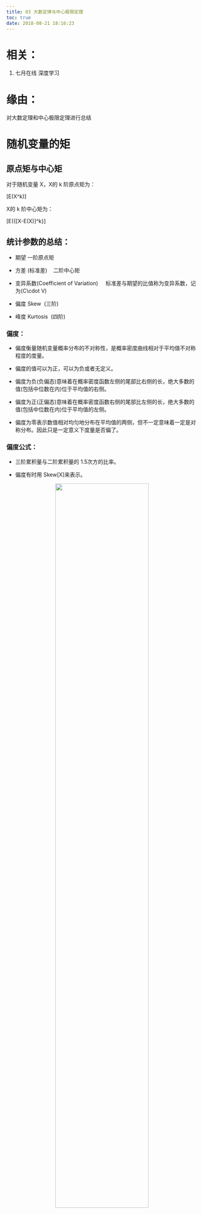 ```yaml
---
title: 03 大数定律与中心极限定理
toc: true
date: 2018-08-21 18:16:23
---
```


# 相关：

1. 七月在线 深度学习

# 缘由：


对大数定理和中心极限定理进行总结


# 随机变量的矩




## 原点矩与中心矩


对于随机变量 X，X的 k 阶原点矩为：

\[E(X^k)\]

X的 k 阶中心矩为：

\[E(\{[X-E(X)]^k\}\]


## 统计参数的总结：






  * 期望 一阶原点矩

  * 方差 (标准差)    二阶中心矩

  * 变异系数(Coefficient of Variation)     标准差与期望的比值称为变异系数，记为\(C\cdot V\)

  * 偏度 Skew  (三阶)

  * 峰度 Kurtosis  (四阶)




### 偏度：






  * 偏度衡量随机变量概率分布的不对称性，是概率密度曲线相对于平均值不对称程度的度量。

  * 偏度的值可以为正，可以为负或者无定义。

  * 偏度为负(负偏态)意味着在概率密度函数左侧的尾部比右侧的长，绝大多数的值(包括中位数在内)位于平均值的右侧。

  * 偏度为正(正偏态)意味着在概率密度函数右侧的尾部比左侧的长，绝大多数的值(包括中位数在内)位于平均值的左侧。

  * 偏度为零表示数值相对均匀地分布在平均值的两侧，但不一定意味着一定是对称分布。因此只是一定意义下度量是否偏了。




### 偏度公式：






  * 三阶累积量与二阶累积量的 1.5次方的比率。

  * 偏度有时用 Skew[X]来表示。




<p align="center">
    <img width="70%" height="70%" src="http://images.iterate.site/blog/image/180727/gECH510Fhe.png?imageslim">
</p>

**这个偏度再实际中会用到吗？使用的场景是什么？**

化成第二个式子的好处是方便编程来求偏度。


### 峰度：


这个不一定是正态分布才有的。


<p align="center">
    <img width="70%" height="70%" src="http://images.iterate.site/blog/image/180727/aED5h64CGl.png?imageslim">
</p>

减 3 是因为正态分布的峰度是 3，为了使正态分布从 0 开始，因此强制减去 3。不减 3 一般叫做超值分布。


##  这个暂时没有讲


X 是一个随机变量，对于任何正整数 n，定义：（**为什么有这么奇怪的定义？怎么出现的？不理解？**）

\[E(X^n)=\int {p(x)}x^ndx\]




  * 当 n = 1 时，\(E(X)\) 为随机变量的期望

  * 当 n = 2 时，\(E(X^2 ) − E(X)^2\) 为随机变量的方差


特征函数，\(E(e^{itX})=\sum_{n=0}^{\infty }\frac{E(X^n)}{n!}(it)^n\)   这实际上使一个涵盖了所有阶矩的一个函数，i是虚数单位，结合之前学的 Taylor 级数，\(E(e^{itX})\)写出来基本是这样。这个可以全面描述这个概率分布。在证明中心极限定理和大数定律的时候非常有用 ，当你想研究两个随机变量的和的时候就需要用到这个。**为什么这个是特征函数？没明白？在证明中心极限定理和大数定律的时候有用到吗？**

矩可以描述随机变量的一些特征，期望是 X“中心”卫视的一种描述，方差可以描述 X 的分散程度，特征函数可以全面描述概率的分布。**为什么特征函数可以全面描述概率的分布？**




# 切比雪夫公式：




## 如何度量两个随机变量的距离


给定两个随机变量 X 和 Y，如何度量这两个随机变量的“距离”？

相关系数，欧氏距离，K-L距离即相对熵 （在最大熵模型中还会看到） **K-L距离是什么？相对熵是什么？**


## 求随机变量的变化值落在期望值附近的概率


设随机变量 X 的期望是\(\mu \)，方差是\(\sigma^2\)，对于任意整数\(\epsilon\)，试估计概率\(P\{\mid X-\mu\mid <\epsilon\}\)的下限：

即：随机变量的值落在期望值附近的概率至少是多少？

解：以连续型随机变量为例


<p align="center">
    <img width="70%" height="70%" src="http://images.iterate.site/blog/image/180727/5bCbl3LgED.png?imageslim">
</p>



<p align="center">
    <img width="70%" height="70%" src="http://images.iterate.site/blog/image/180727/g9JI8fek5g.png?imageslim">
</p> 这个是方差的定义，因此等于σ的平方。


也就是说期望给定，方差给定，则 x 不会偏离期望太远，而且没有说 x 是什么分布。

而这个东西就是切比雪夫不等式。


## 切比雪夫公式


设随机变量 X 的期望是\(\mu \)，方差是\(\sigma^2\)，对于任意整数\(\epsilon\)，有：

\[P\{\mid X-\mu\mid \geq\epsilon\}\leq \frac{\sigma^2}{\epsilon^2}\]

切比雪夫不等式说明，X的方差越小，事件\(\{\mid X-\mu\mid \geq\epsilon\}\)发生的概率越大。即：X取得值基本上集中在期望\(\mu\)附近。

该不等式记忆不说明了方差的含义。而且，可用该不等式证明大数定理。


# 大数定理 概率论的第一个大定理


\(X\) 是随机变量，\(μ\) 是 \(X\) 的期望，\(\sigma^2\) 是 \(X\) 的方差。 \(\{X_k\}_{k=1}^{\infty }\) 是服从 \(X\) 的独立同分步随机变量，那么 \(\overline{X_n}=\frac{\sum_{k=1}^{n}X_k}{n}\) 依概率收敛于 \(μ\) 。也就是说对于任何 \(\epsilon >0\) 有：

\[\lim_{n\rightarrow \infty}P(|\overline{X_n}-μ|>ε)=0\]

**厉害，但是什么是独立同分布随机变量？即：随机变量\(X_1,X_2,\cdots X_n\cdots \)互相独立，并且有相同的期望\(\mu\)和方差\(\sigma^2\) 不确定是不是这样？还是一定要是分布函数是一样的？**


## 大数定理的意义


当 n 很大时，随机变量\(X_1,X_2,\cdots X_n\)的平均值\(Y_n\)再概率意义下无限接近期望\(\mu\)。出现偏离时可能的，但是这种可能性很小，当 n 无限大时，这种可能性的概率为 0。

即统计平均与期望非常接近，也即统计平均依概率收敛于期望。


## 如何证明大数定理


提示：根据 Y 的定义，求出它的期望和方差，带入切比雪夫不等式即可。


## 伯努利定理 ：由大数定理得出的重要推论


一次实验中事件 A 发生的概率为 p；重复 n 次独立实验中，事件 A 发生了\(n_A\)次，则 p、n、n_A的关系满足：**嗯 **

\[lim_{n\rightarrow \infty}P\{\mid\frac{n_A}{n}-p\mid <\epsilon\}=1,\; \forall \epsilon>0\]

这个就是大数定理集合一个给定的分布二项分布得到的一个公式。**这个公式很重要啊，相当于化学里的原子的发现。**

上述推论是最早的大数定理的形式，称为伯努利定理。该定理表明事件 A 发生的**频率 **\(\frac{n_A}{n}\)以概率收敛于事件 A 的**概率** p ，**以严格的数学形式表达了频率的稳定性**。**厉害，注意这个地方的频率与概率。**

一旦我们用频率推断概率，实际上用的就是这个伯努利定理！**厉害。**




  * 朴素贝叶斯做垃圾邮件分类  **没明白？为什么这个是这两件事情的依据？**

  * 正态分布的参数估计


频率估计的样本容量怎么确定？给定一个显著性水平，然后进行区间估计。这个没有着重讲，现在讲的都是点估计。**会不会用到？**

朴素贝叶斯假定了大量的独立性，而贝叶斯则是实际中是什么样子就做成什么样子。


# 中心极限定理：概率论的第二个大定理


可以认为是大数定理的加强版。

设随机变量\(X_1,X_2,\cdots X_n\)互相独立，服从同一分布，并且具有相同的期望\(\mu\)和方差\(\sigma^2\)，则随机变量：

\[Y_n=\frac{\sum_{i=1}^{n} X_i-n\mu}{\sqrt{n}\sigma}\]

也就是：

\[Y_n=\frac{\sqrt{n} }{\sigma}(\bar{X}_n-\mu)\]

的分布收敛到标准正态分布。

也就是说，对任何\(\epsilon>0\)，有：

\[\underset{n\rightarrow \infty}{lim} P(Z_n<z)=\Phi(z),\;\forall z\]

其中\(\Phi\)是标准正态分布的分布函数。

而且容易得到：\(\sum_{i=1}^{n}X_i\)收敛到正态分布\(N(n\mu,n\sigma^2)\)。

这个定理的意义在历史上非常重要，它想告诉你的是，当你想通过\(\bar{X}_n\)来估计这个\(\mu\)的时候，到底估计的有多准。嗯，厉害。

**也就是说大数定理和中心极限定理，一个告诉你如何用样本估计\(\mu\)，一个告诉你估计的能有多准。这就是为什么这两个定理为什么这么重要。**

**之前说到 n 个 rand7()的平均值实际上是一个正态分布，就是这个原因。正太分布是高斯分布吗？**






## 标准的中心极限定理的问题：


有一批样本(字符串)，其中 a-z开头的比例是固定的，但是量很大，需要从中随机抽样。样本量 n，总体中 a 开头的字符串占比 1%，需要每次抽到的 a 开头的字符串占比(0.99%,+1.01%)，样本量 n 至少是多少？

问题可以重新表述一下：大量存在的两点分布 Bi(1,p)，其中，Bi发生的概率为 0.01，即 p=0.01。取其中的 n 个，使得发生的个数除以总数的比例落在区间(0.0099,0.0101)，则 n 至少是多少？

解：


<p align="center">
    <img width="70%" height="70%" src="http://images.iterate.site/blog/image/180727/fD08El80Fb.png?imageslim">
</p>




## 中心极限定理的意义：


实际问题中，很多随机现象可以看做许多因素的独立影响的综合反应，往往近似服从**正态分布**。




  * 城市耗电量：大量用户的耗电量总和

  * 测量误差：许多观察不到的、微小误差的总和  **  注意：是多个随机变量的和才可以，有些问题是乘性误差，则需要鉴别或者取对数后再使用。怎么处理？ 这个地方的误差，在线性回归中就用到了，在线性回归中将\(\epsilon\)认为是测量误差，认为它服从正态分布。从而来论证最小二乘法的合理性。什么是最小二乘法？**





#




# COMMENT：


**上面的中心极限定理还是不清楚。**

**追加一下什么是独立：\(P(x_2\mid x_1=a)=P(x_2)\) 就是无论\(x_1\)取什么都对\(x_2\)不影响**
